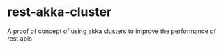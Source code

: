 # rest-akka-cluster
A proof of concept of using akka clusters to  improve the performance of rest apis 
